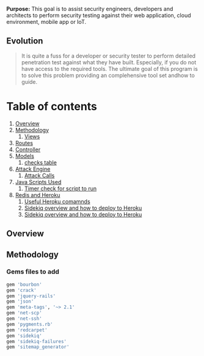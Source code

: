 **Purpose:**
This goal is to assist security engineers, developers and architects to perform security testing against their web application, cloud environment, mobile app or IoT.

## Evolution
> It is quite a fuss for a developer or security tester to perform detailed penetration test against what they have built. Especially, if you do not have access to the required tools. The ultimate goal of this program is to solve this problem providing an complehensive tool set andhow to guide.

# Table of contents

1. [Overview](#overview)
2. [Methodology](#methodology)
    1. [Views](#views)
3. [Routes](#routes)
4. [Controller](#controller)
5. [Models](#model)
    1. [checks table](#checks)
6. [Attack Engine](#attackengine)
    1. [Attack Calls](#attackcalls)
7. [Java Scripts Used](#js)
    1. [Timer check for script to run](#timerjs)
8. [Redis and Heroku](#redisandheroku)
    1. [Useful Heroku comamnds](#herokucommands)
    2. [Sidekiq overview and how to deploy to Heroku](#sidekiq)
    23. [Sidekiq overview and how to deploy to Heroku](#sidekiq)

## Overview

## Methodology <a name="methodology"></a>



### Gems files to add <a name="gems"></a>
```ruby
gem 'bourbon'
gem 'crack'
gem 'jquery-rails'
gem 'json'
gem 'meta-tags', '~> 2.1'
gem 'net-scp'
gem 'net-ssh'
gem 'pygments.rb'
gem 'redcarpet'
gem 'sidekiq'
gem 'sidekiq-failures'
gem 'sitemap_generator'
